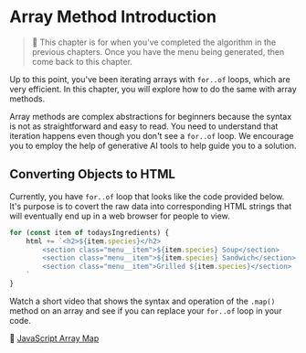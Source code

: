# Array Method Introduction

> 🧨 This chapter is for when you've completed the algorithm in the previous chapters. Once you have the menu being generated, then come back to this chapter.

Up to this point, you've been iterating arrays with `for..of` loops, which are very efficient. In this chapter, you will explore how to do the same with array methods.

Array methods are complex abstractions for beginners because the syntax is not as straightforward and easy to read. You need to understand that iteration happens even though you don't see a `for..of` loop. We encourage you to employ the help of generative AI tools to help guide you to a solution.

## Converting Objects to HTML

Currently, you have `for..of` loop that looks like the code provided below. It's purpose is to covert the raw data into corresponding HTML strings that will eventually end up in a web browser for people to view.

```js
for (const item of todaysIngredients) {
    html += `<h2>${item.species}</h2>
        <section class="menu__item">${item.species} Soup</section>
        <section class="menu__item">${item.species} Sandwich</section>
        <section class="menu__item">Grilled ${item.species}</section>
    `
}
```

Watch a short video that shows the syntax and operation of the `.map()` method on an array and see if you can replace your `for..of` loop in your code.

🎥 [JavaScript Array Map](https://www.youtube.com/watch?v=G3BS3sh3D8Q)

